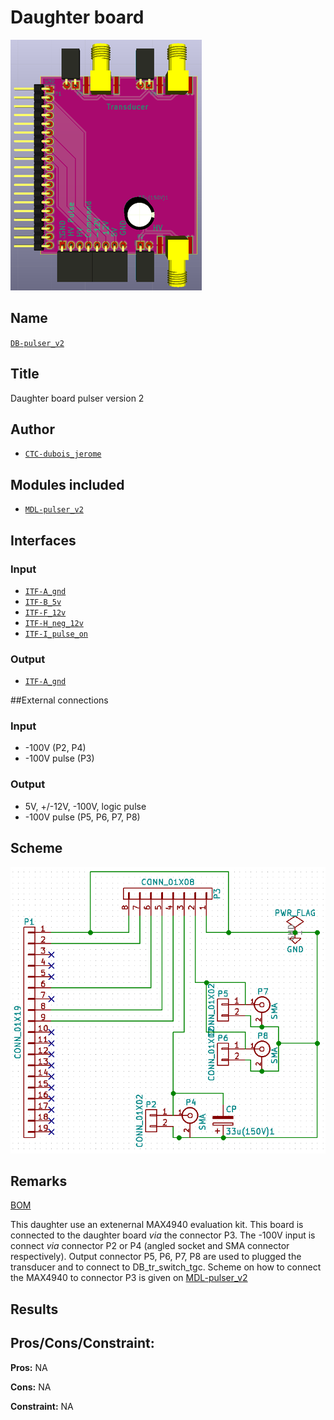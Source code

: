 # Daughter board
![](viewme.png)

## Name
[`DB-pulser_v2`]()

## Title
Daughter board pulser version 2

## Author
* [`CTC-dubois_jerome`]()

## Modules included
* [`MDL-pulser_v2`]()

## Interfaces
### Input
* [`ITF-A_gnd`]()
* [`ITF-B_5v`]()
* [`ITF-F_12v`]()
* [`ITF-H_neg_12v`]()
* [`ITF-I_pulse_on`]()

### Output
* [`ITF-A_gnd`]()

##External connections
### Input
* -100V (P2, P4)
* -100V pulse (P3)

### Output
* 5V, +/-12V, -100V, logic pulse
* -100V pulse (P5, P6, P7, P8)

## Scheme
![](images/scheme.png)

## Remarks
[BOM](./src/DB-pulser_v2.csv)

This daughter use an extenernal MAX4940 evaluation kit. This board is connected to the daughter board *via* the connector P3. The -100V input is connect *via* connector P2 or P4 (angled socket and SMA connector respectively). Output connector P5, P6, P7, P8 are used to plugged the transducer and to connect to DB_tr_switch_tgc. Scheme on how to connect the MAX4940 to connector P3 is given on [MDL-pulser_v2](../../../modules/hardware/MDL-pulser/MDL-pulser_v2)

## Results

## Pros/Cons/Constraint:

**Pros:** NA

**Cons:** NA

**Constraint:** NA
